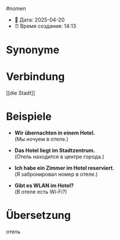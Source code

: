 
#nomen
- 📍 Дата: 2025-04-20
- ⏰ Время создания: 14:13
# Synonyme

# Verbindung 
[[die Stadt]]
# Beispiele
- **Wir übernachten in einem Hotel.**  
    (Мы ночуем в отеле.)
    
- **Das Hotel liegt im Stadtzentrum.**  
    (Отель находится в центре города.)
    
- **Ich habe ein Zimmer im Hotel reserviert.**  
    (Я забронировал номер в отеле.)
    
- **Gibt es WLAN im Hotel?**  
    (В отеле есть Wi-Fi?)
# Übersetzung
отель